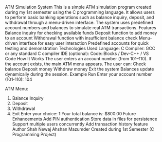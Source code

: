 ATM Simulation System
This is a simple ATM simulation program created during my 1st semester using the C programming language.
It allows users to perform basic banking operations such as balance inquiry, deposit, and withdrawal through a menu-driven interface.
The system uses predefined account numbers and balances to simulate real ATM transactions.
Features
Balance inquiry for checking available funds
Deposit function to add money to an account
Withdrawal function with insufficient balance check
Menu-driven interface for easy user interaction
Predefined accounts for quick testing and demonstration
Technologies Used
Language: C
Compiler: GCC or any standard C compiler
IDE (optional): Code::Blocks / Dev-C++ / VS Code
How It Works
The user enters an account number (from 101–110).
If the account exists, the main ATM menu appears.
The user can:
Check balance
Deposit money
Withdraw money
Exit the system
Balances update dynamically during the session.
Example Run
Enter your account number (101-110): 104

ATM Menu:
1. Balance Inquiry
2. Deposit
3. Withdrawal
4. Exit
Enter your choice: 1
Your total balance is: $800.00
Future Enhancements
Add PIN authentication
Store data in files for persistence
Support multiple users concurrently
Add transaction history feature
Author
Shah Newaj Ahshan Mazumder
Created during 1st Semester (C Programming Project)
